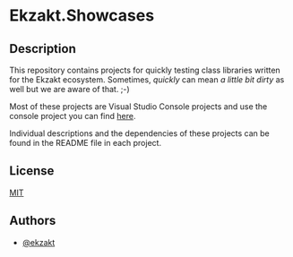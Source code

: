 # Ekzakt.Showcases


## Description
This repository contains projects for quickly testing class libraries written for the Ekzakt ecosystem.  Sometimes, *quickly* can mean *a little bit dirty* as well but we are aware of that. ;-)

Most of these projects are Visual Studio Console projects and use the console project you can find [here](https://github.com/Ekzakt/Ekzakt.Templates/tree/master/Ekzakt.Templates.Console). 

Individual descriptions and the dependencies of these projects can be found in the README file in each project.

## License
[MIT](https://choosealicense.com/licenses/mit/)


## Authors
- [@ekzakt](https://www.github.com/ekzakt)
